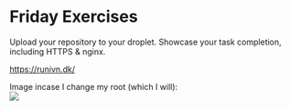 # Friday Exercises

Upload your repository to your droplet. Showcase your task completion, including HTTPS & nginx.

https://runivn.dk/


Image incase I change my root (which I will):  
![](https://i.imgur.com/RK3n4l0.png)
